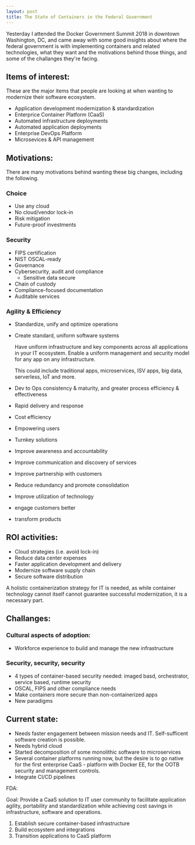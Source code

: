 ```yaml
---
layout: post
title: The State of Containers in the Federal Government
---
```


Yesterday I attended the Docker Government Summit 2018 in downtown Washington, DC, and came away with some good insights about where the federal government is with implementing containers and related technologies, what they want and the motivations behind those things, and some of the challanges they're facing.

## Items of interest:

These are the major items that people are looking at when wanting to modernize their software ecosystem.

- Application development modernization & standardization
- Enterprice Container Platform (CaaS)
- Automated infrastructure deployments
- Automated application deployments
- Enterprise DevOps Platform
- Microsevices & API management

## Motivations:

There are many motivations behind wanting these big changes, including the following.

### Choice 

  - Use any cloud
  - No cloud/vendor lock-in
  - Risk mitigation
  - Future-proof investments

### Security

  - FIPS certification
  - NIST OSCAL-ready
  - Governance
  - Cybersecurity, audit and compliance
    - Sensitive data secure
  - Chain of custody
  - Compliance-focused documentation
  - Auditable services

### Agility & Efficiency

  - Standardize, unify and optimize operations
  - Create standard, uniform software systems

    Have uniform infrastructure and key components across all applications in your IT ecosystem. Enable a uniform management and security model for any app on any infrastructure.

    This could include traditional apps, microservices, ISV apps, big data, serverless, IoT and more.

  - Dev to Ops consistency & maturity, and greater process efficiency & effectiveness
  - Rapid delivery and response
  - Cost efficiency
  - Empowering users
  - Turnkey solutions
  - Improve awareness and accountability
  - Improve communication and discovery of services
  - Improve partnership with customers
  - Reduce redundancy and promote consolidation
  - Improve utilization of technology
  - engage customers better
  - transform products

## ROI activities:

  - Cloud strategies (i.e. avoid lock-in)
  - Reduce data center expenses
  - Faster application development and delivery
  - Modernize software supply chain
  - Secure software distribution

A holistic containerization strategy for IT is needed, as while container technology cannot itself cannot guarantee successful modernization, it is a necessary part.

## Challanges:

### Cultural aspects of adoption:

- Workforce experience to build and manage the new infrastructure

### Security, security, security
  
- 4 types of container-based security needed: imaged basd, orchestrator, service based, runtime security
- OSCAL, FIPS and other compliance needs
- Make containers more secure than non-containerized apps
- New paradigms

## Current state:

- Needs faster engagement between mission needs and IT. Self-sufficent software creation is possible.
- Needs hybrid cloud
- Started decomposition of some monolithic software to microservices
- Several container platforms running now, but the desire is to go native for the first enterprise CaaS - platform with Docker EE, for the OOTB security and management controls.
- Integrate CI/CD pipelines

FDA:

Goal: Provide a CaaS solution to IT user community to facilitate application agility, portability and standardization while achieving cost savings in infrastructure, software and operations. 

  1. Establish secure container-based infrastructure
  1. Build ecosystem and integrations
  1. Transition applications to CaaS platform
